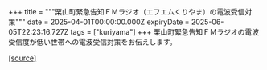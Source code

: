 +++
title = """栗山町緊急告知ＦＭラジオ（エフエムくりやま）の電波受信対策"""
date = 2025-04-01T00:00:00.000Z
expiryDate = 2025-06-05T22:23:16.727Z
tags = ["kuriyama"]
+++
栗山町緊急告知ＦＭラジオの電波受信度が低い世帯への電波受信対策をお伝えします。

[[source]](https://www.town.kuriyama.hokkaido.jp/soshiki/53/28904.html)
